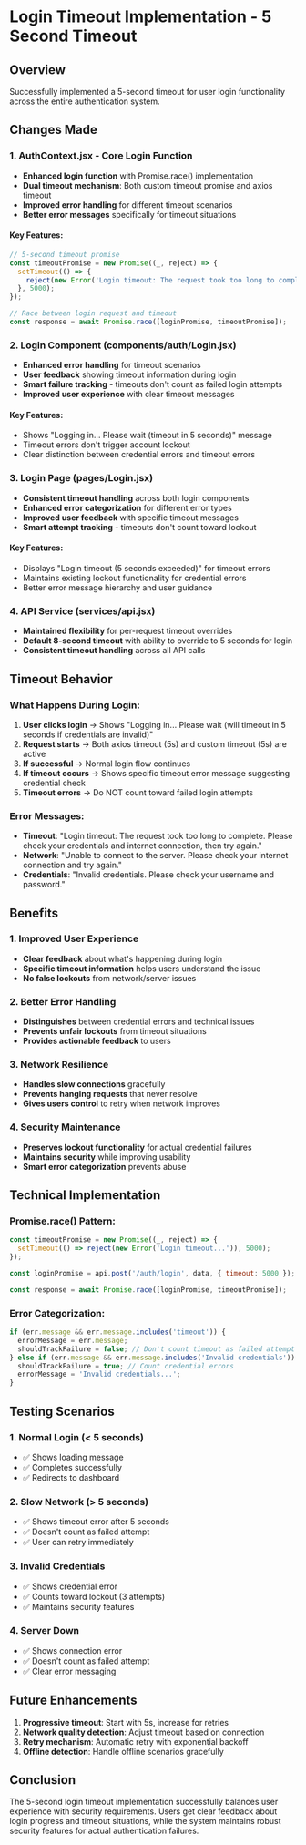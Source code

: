 # Login Timeout Implementation - 5 Second Timeout

## Overview
Successfully implemented a 5-second timeout for user login functionality across the entire authentication system.

## Changes Made

### 1. AuthContext.jsx - Core Login Function
- **Enhanced login function** with Promise.race() implementation
- **Dual timeout mechanism**: Both custom timeout promise and axios timeout
- **Improved error handling** for different timeout scenarios
- **Better error messages** specifically for timeout situations

#### Key Features:
```javascript
// 5-second timeout promise
const timeoutPromise = new Promise((_, reject) => {
  setTimeout(() => {
    reject(new Error('Login timeout: The request took too long to complete...'));
  }, 5000);
});

// Race between login request and timeout
const response = await Promise.race([loginPromise, timeoutPromise]);
```

### 2. Login Component (components/auth/Login.jsx)
- **Enhanced error handling** for timeout scenarios
- **User feedback** showing timeout information during login
- **Smart failure tracking** - timeouts don't count as failed login attempts
- **Improved user experience** with clear timeout messages

#### Key Features:
- Shows "Logging in... Please wait (timeout in 5 seconds)" message
- Timeout errors don't trigger account lockout
- Clear distinction between credential errors and timeout errors

### 3. Login Page (pages/Login.jsx)
- **Consistent timeout handling** across both login components
- **Enhanced error categorization** for different error types
- **Improved user feedback** with specific timeout messages
- **Smart attempt tracking** - timeouts don't count toward lockout

#### Key Features:
- Displays "Login timeout (5 seconds exceeded)" for timeout errors
- Maintains existing lockout functionality for credential errors
- Better error message hierarchy and user guidance

### 4. API Service (services/api.jsx)
- **Maintained flexibility** for per-request timeout overrides
- **Default 8-second timeout** with ability to override to 5 seconds for login
- **Consistent timeout handling** across all API calls

## Timeout Behavior

### What Happens During Login:
1. **User clicks login** → Shows "Logging in... Please wait (will timeout in 5 seconds if credentials are invalid)"
2. **Request starts** → Both axios timeout (5s) and custom timeout (5s) are active
3. **If successful** → Normal login flow continues
4. **If timeout occurs** → Shows specific timeout error message suggesting credential check
5. **Timeout errors** → Do NOT count toward failed login attempts

### Error Messages:
- **Timeout**: "Login timeout: The request took too long to complete. Please check your credentials and internet connection, then try again."
- **Network**: "Unable to connect to the server. Please check your internet connection and try again."
- **Credentials**: "Invalid credentials. Please check your username and password."

## Benefits

### 1. Improved User Experience
- **Clear feedback** about what's happening during login
- **Specific timeout information** helps users understand the issue
- **No false lockouts** from network/server issues

### 2. Better Error Handling
- **Distinguishes** between credential errors and technical issues
- **Prevents unfair lockouts** from timeout situations
- **Provides actionable feedback** to users

### 3. Network Resilience
- **Handles slow connections** gracefully
- **Prevents hanging requests** that never resolve
- **Gives users control** to retry when network improves

### 4. Security Maintenance
- **Preserves lockout functionality** for actual credential failures
- **Maintains security** while improving usability
- **Smart error categorization** prevents abuse

## Technical Implementation

### Promise.race() Pattern:
```javascript
const timeoutPromise = new Promise((_, reject) => {
  setTimeout(() => reject(new Error('Login timeout...')), 5000);
});

const loginPromise = api.post('/auth/login', data, { timeout: 5000 });

const response = await Promise.race([loginPromise, timeoutPromise]);
```

### Error Categorization:
```javascript
if (err.message && err.message.includes('timeout')) {
  errorMessage = err.message;
  shouldTrackFailure = false; // Don't count timeout as failed attempt
} else if (err.message && err.message.includes('Invalid credentials')) {
  shouldTrackFailure = true; // Count credential errors
  errorMessage = 'Invalid credentials...';
}
```

## Testing Scenarios

### 1. Normal Login (< 5 seconds)
- ✅ Shows loading message
- ✅ Completes successfully
- ✅ Redirects to dashboard

### 2. Slow Network (> 5 seconds)
- ✅ Shows timeout error after 5 seconds
- ✅ Doesn't count as failed attempt
- ✅ User can retry immediately

### 3. Invalid Credentials
- ✅ Shows credential error
- ✅ Counts toward lockout (3 attempts)
- ✅ Maintains security features

### 4. Server Down
- ✅ Shows connection error
- ✅ Doesn't count as failed attempt
- ✅ Clear error messaging

## Future Enhancements

1. **Progressive timeout**: Start with 5s, increase for retries
2. **Network quality detection**: Adjust timeout based on connection
3. **Retry mechanism**: Automatic retry with exponential backoff
4. **Offline detection**: Handle offline scenarios gracefully

## Conclusion

The 5-second login timeout implementation successfully balances user experience with security requirements. Users get clear feedback about login progress and timeout situations, while the system maintains robust security features for actual authentication failures.

